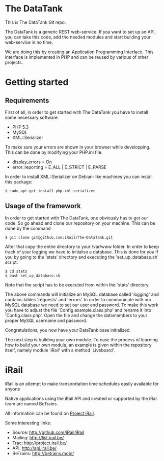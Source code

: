 # The DataTank #

This is The DataTank Git repo.

The DataTank is a generic REST web-service. If you want to set up an API, you can take this code, add the needed modules and start building your web-service in no time.

We are doing this by creating an Application Programming Interface. This interface is implemented in PHP and can be reused by various of other projects.

# Getting started #

## Requirements ##
First of all, in order to get started with The DataTank you have to install some necessary software:

* PHP 5.3
* MySQL
* XML::Serializer

To make sure your errors are shown in your browser while developping. This can be done by modifying your PHP.ini file:

* display_errors = On	
* error_reporting = E_ALL | E_STRICT | E_PARSE

In order to install XML::Serializer on Debian-like machines you can install this package:

	$ sudo apt-get install php-xml-serializer 

## Usage of the framework ##

In order to get started with The DataTank, one obviously has to get our code.
So go ahead and clone our repository on your machine. This can be done by the command
      	
	$ git clone git@github.com:iRail/The-DataTank.git	

After that copy the entire directory to your /var/www folder.
In order to keep track of your logging we have to initialise a database. This is done for you if you by going to the 
'stats' directory and executing the 'set_up_database.sh' script.
	 
	$ cd stats
	$ bash set_up_database.sh

Note that the script has to be executed from within the 'stats' directory.

The above commands will initialize an MySQL database called 'logging' and contains tables 'requests' and 'errors'.
In order to communicate with our MySQL database we need to set our user and password. To make this work you have to adjust the file 'Config.example.class.php' and rename it into 'Config.class.php'. Open the file and change the datamembers to your proper MySQL username and password.

Congratulations, you now have your DataTank base initialized.

The next step is building your own module. To ease the process of learning how to build your own module, an example is given within the repository itself, namely module 'iRail' with a method
'Liveboard'. 
		    
# iRail #

iRail is an attempt to make transportation time schedules easily available for anyone

Native applications using the iRail API and created or supported by the iRail team are named BeTrains.

All information can be found on [Project iRail](http://project.irail.be/).

Some interesting links:

  * Source: <http://github.com/iRail/iRail>
  * Mailing: <http://list.irail.be/>
  * Trac: <http://project.irail.be/>
  * API: <http://api.irail.be/>
  * BeTrains: <http://betrains.mobi/>
